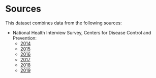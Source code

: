 # Sources

This dataset combines data from the following sources:

* National Health Interview Survey, Centers for Disease Control and Prevention:
  * [2014](https://www.cdc.gov/nchs/nhis/nhis_2014_data_release.htm)
  * [2015](https://www.cdc.gov/nchs/nhis/nhis_2015_data_release.htm)
  * [2016](https://www.cdc.gov/nchs/nhis/nhis_2016_data_release.htm)
  * [2017](https://www.cdc.gov/nchs/nhis/nhis_2017_data_release.htm)
  * [2018](https://www.cdc.gov/nchs/nhis/nhis_2018_data_release.htm)
  * [2019](https://www.cdc.gov/nchs/nhis/2019nhis.htm)
